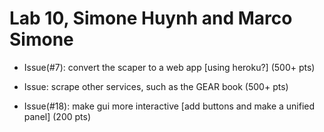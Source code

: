 # Lab 10, Simone Huynh and Marco Simone

* Issue(#7): convert the scaper to a web app [using heroku?] (500+ pts)

* Issue: scrape other services, such as the GEAR book (500+ pts)

* Issue(#18): make gui more interactive [add buttons and make a unified panel] (200 pts)